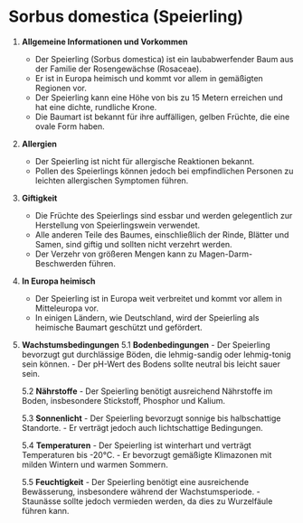 # Sorbus domestica (Speierling)
1. **Allgemeine Informationen und Vorkommen**
   - Der Speierling (Sorbus domestica) ist ein laubabwerfender Baum aus der Familie der Rosengewächse (Rosaceae).
   - Er ist in Europa heimisch und kommt vor allem in gemäßigten Regionen vor.
   - Der Speierling kann eine Höhe von bis zu 15 Metern erreichen und hat eine dichte, rundliche Krone.
   - Die Baumart ist bekannt für ihre auffälligen, gelben Früchte, die eine ovale Form haben.

2. **Allergien**
   - Der Speierling ist nicht für allergische Reaktionen bekannt.
   - Pollen des Speierlings können jedoch bei empfindlichen Personen zu leichten allergischen Symptomen führen.

3. **Giftigkeit**
   - Die Früchte des Speierlings sind essbar und werden gelegentlich zur Herstellung von Speierlingswein verwendet.
   - Alle anderen Teile des Baumes, einschließlich der Rinde, Blätter und Samen, sind giftig und sollten nicht verzehrt werden.
   - Der Verzehr von größeren Mengen kann zu Magen-Darm-Beschwerden führen.

4. **In Europa heimisch**
   - Der Speierling ist in Europa weit verbreitet und kommt vor allem in Mitteleuropa vor.
   - In einigen Ländern, wie Deutschland, wird der Speierling als heimische Baumart geschützt und gefördert.

5. **Wachstumsbedingungen**
   5.1 **Bodenbedingungen**
       - Der Speierling bevorzugt gut durchlässige Böden, die lehmig-sandig oder lehmig-tonig sein können.
       - Der pH-Wert des Bodens sollte neutral bis leicht sauer sein.

   5.2 **Nährstoffe**
       - Der Speierling benötigt ausreichend Nährstoffe im Boden, insbesondere Stickstoff, Phosphor und Kalium.

   5.3 **Sonnenlicht**
       - Der Speierling bevorzugt sonnige bis halbschattige Standorte.
       - Er verträgt jedoch auch lichtschattige Bedingungen.

   5.4 **Temperaturen**
       - Der Speierling ist winterhart und verträgt Temperaturen bis -20°C.
       - Er bevorzugt gemäßigte Klimazonen mit milden Wintern und warmen Sommern.

   5.5 **Feuchtigkeit**
       - Der Speierling benötigt eine ausreichende Bewässerung, insbesondere während der Wachstumsperiode.
       - Staunässe sollte jedoch vermieden werden, da dies zu Wurzelfäule führen kann.
